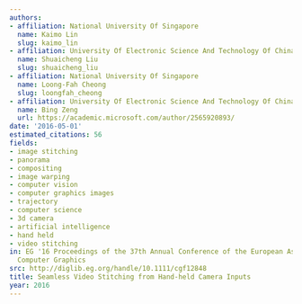 ```yaml
---
authors:
- affiliation: National University Of Singapore
  name: Kaimo Lin
  slug: kaimo_lin
- affiliation: University Of Electronic Science And Technology Of China
  name: Shuaicheng Liu
  slug: shuaicheng_liu
- affiliation: National University Of Singapore
  name: Loong-Fah Cheong
  slug: loongfah_cheong
- affiliation: University Of Electronic Science And Technology Of China
  name: Bing Zeng
  url: https://academic.microsoft.com/author/2565920893/
date: '2016-05-01'
estimated_citations: 56
fields:
- image stitching
- panorama
- compositing
- image warping
- computer vision
- computer graphics images
- trajectory
- computer science
- 3d camera
- artificial intelligence
- hand held
- video stitching
in: EG '16 Proceedings of the 37th Annual Conference of the European Association for
  Computer Graphics
src: http://diglib.eg.org/handle/10.1111/cgf12848
title: Seamless Video Stitching from Hand-held Camera Inputs
year: 2016
---
```

